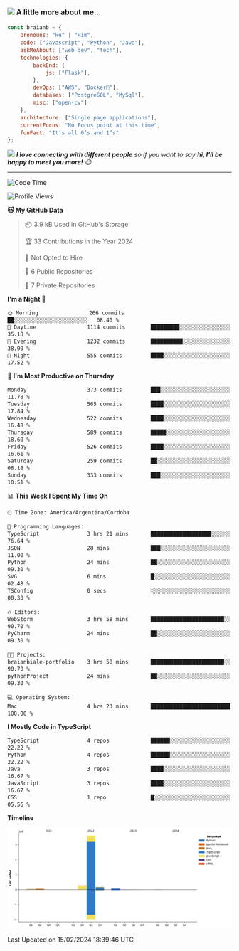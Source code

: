 ### <img src="https://media.giphy.com/media/VgCDAzcKvsR6OM0uWg/giphy.gif" width="50"> A little more about me...  

```javascript
const braianb = {
    pronouns: "He" | "Him",
    code: ["Javascript", "Python", "Java"],
    askMeAbout: ["web dev", "tech"],
    technologies: {
        backEnd: {
            js: ["Flask"],
        },
        devOps: ["AWS", "Docker🐳"],
        databases: ["PostgreSQL", "MySql"],
        misc: ["open-cv"]
    },
    architecture: ["Single page applications"],
    currentFocus: "No Focus point at this time",
    funFact: "It’s all 0’s and 1’s"
};
```

<img src="https://media.giphy.com/media/LnQjpWaON8nhr21vNW/giphy.gif" width="60"> <em><b>I love connecting with different people</b> so if you want to say <b>hi, I'll be happy to meet you more!</b> 😊</em>

---

<!--START_SECTION:waka-->
![Code Time](http://img.shields.io/badge/Code%20Time-3%20hrs%2052%20mins-blue)

![Profile Views](http://img.shields.io/badge/Profile%20Views-65-blue)

**🐱 My GitHub Data** 

> 📦 3.9 kB Used in GitHub's Storage 
 > 
> 🏆 33 Contributions in the Year 2024
 > 
> 🚫 Not Opted to Hire
 > 
> 📜 6 Public Repositories 
 > 
> 🔑 7 Private Repositories 
 > 
**I'm a Night 🦉** 

```text
🌞 Morning                266 commits         ██░░░░░░░░░░░░░░░░░░░░░░░   08.40 % 
🌆 Daytime                1114 commits        █████████░░░░░░░░░░░░░░░░   35.18 % 
🌃 Evening                1232 commits        ██████████░░░░░░░░░░░░░░░   38.90 % 
🌙 Night                  555 commits         ████░░░░░░░░░░░░░░░░░░░░░   17.52 % 
```
📅 **I'm Most Productive on Thursday** 

```text
Monday                   373 commits         ███░░░░░░░░░░░░░░░░░░░░░░   11.78 % 
Tuesday                  565 commits         ████░░░░░░░░░░░░░░░░░░░░░   17.84 % 
Wednesday                522 commits         ████░░░░░░░░░░░░░░░░░░░░░   16.48 % 
Thursday                 589 commits         █████░░░░░░░░░░░░░░░░░░░░   18.60 % 
Friday                   526 commits         ████░░░░░░░░░░░░░░░░░░░░░   16.61 % 
Saturday                 259 commits         ██░░░░░░░░░░░░░░░░░░░░░░░   08.18 % 
Sunday                   333 commits         ███░░░░░░░░░░░░░░░░░░░░░░   10.51 % 
```


📊 **This Week I Spent My Time On** 

```text
🕑︎ Time Zone: America/Argentina/Cordoba

💬 Programming Languages: 
TypeScript               3 hrs 21 mins       ███████████████████░░░░░░   76.64 % 
JSON                     28 mins             ███░░░░░░░░░░░░░░░░░░░░░░   11.00 % 
Python                   24 mins             ██░░░░░░░░░░░░░░░░░░░░░░░   09.30 % 
SVG                      6 mins              █░░░░░░░░░░░░░░░░░░░░░░░░   02.48 % 
TSConfig                 0 secs              ░░░░░░░░░░░░░░░░░░░░░░░░░   00.33 % 

🔥 Editors: 
WebStorm                 3 hrs 58 mins       ███████████████████████░░   90.70 % 
PyCharm                  24 mins             ██░░░░░░░░░░░░░░░░░░░░░░░   09.30 % 

🐱‍💻 Projects: 
braianbiale-portfolio    3 hrs 58 mins       ███████████████████████░░   90.70 % 
pythonProject            24 mins             ██░░░░░░░░░░░░░░░░░░░░░░░   09.30 % 

💻 Operating System: 
Mac                      4 hrs 23 mins       █████████████████████████   100.00 % 
```

**I Mostly Code in TypeScript** 

```text
TypeScript               4 repos             ██████░░░░░░░░░░░░░░░░░░░   22.22 % 
Python                   4 repos             ██████░░░░░░░░░░░░░░░░░░░   22.22 % 
Java                     3 repos             ████░░░░░░░░░░░░░░░░░░░░░   16.67 % 
JavaScript               3 repos             ████░░░░░░░░░░░░░░░░░░░░░   16.67 % 
CSS                      1 repo              █░░░░░░░░░░░░░░░░░░░░░░░░   05.56 % 
```



**Timeline**

![Lines of Code chart](https://raw.githubusercontent.com/BraianBGit/BraianBGit/main/assets/bar_graph.png)


 Last Updated on 15/02/2024 18:39:46 UTC
<!--END_SECTION:waka-->

